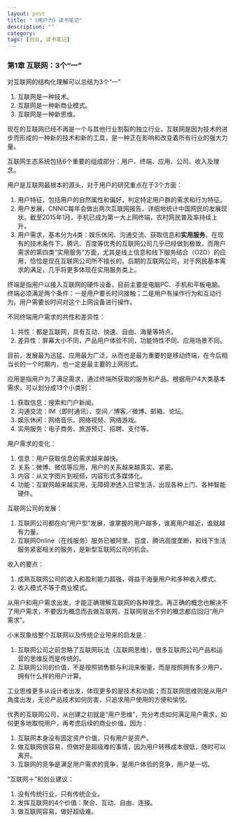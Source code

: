 ```yaml
---
layout: post
title: "《用户力》读书笔记"
description: ""
category: 
tags: [创业, 读书笔记]
---
```


### 第1章 互联网：3个“一”

对互联网的结构化理解可以总结为3个“一”

1. 互联网是一种技术。
2. 互联网是一种新商业模式。
3. 互联网是一种新思维。

现在的互联网已经不再是一个与其他行业割裂的独立行业，互联网是因为技术的进步而形成的一种新的技术和新的工具，是一种正在影响和改变着所有行业的强大力量。

互联网生态系统包括6个重要的组成部分：用户、终端、应用、公司、收入及理念。

用户是互联网最根本的源头，对于用户的研究重点在于3个方面：

1. 用户特征，包括用户的自然属性和偏好，判定特定用户群的需求和行为特征。
2. 用户发展，CNNIC每年会做出两次互联网报告，详细地统计中国网民的发展现状。截至2015年1月，手机已成为第一大上网终端，农村网民普及率持续上升。
3. 用户需求，基本分为4类：娱乐休闲、沟通交流、获取信息和**实用服务**。在现有的技术条件下，腾讯、百度等优秀的互联网公司几乎已经做到极致，而用户需求的第四类“实用服务”方面，尤其是线上信息和线下服务结合（O2O）的应用，恰恰是现在互联网公司所不擅长的。后期的互联网公司，对于网民基本需求的满足，几乎将更多体现在实用服务类上。

终端是指用户以接入互联网的硬件设备，目前主要是电脑PC、手机和平板电脑。终端必须满足两个条件：一是用户要长时间接触；二是用户有操作行为和互动行为，用户需要长时间对这个上网设备进行操作。

不同终端用户需求的共性和差异性：

1. 共性：都是互联网，具有互动、快速、自由、海量等特点。
2. 差异性：屏幕大小不同，产品用户体验不同，功能特性不同、应用场景不同。

目前，发展最为迅猛、应用最为广泛，从而也是最为重要的是移动终端，在今后相当长的一个时期内，也一定是最主要的上网形式。

应用是指用户为了满足需求，通过终端所获取的服务和产品。根据用户4大类基本需求，可以划分成13个小类别：

1. 获取信息：搜索和门户新闻。
2. 沟通交流：IM（即时通讯）、空间／博客／微博、邮箱、论坛。
3. 娱乐休闲：网络音乐、网络视频、网络游戏。
4. 实用服务：电子商务、旅游预订、招聘、支付等。

用户需求的变化：

1. 信息：用户获取信息的需求越来越快。
2. 关系：微博、微信等应用，用户的关系越来越真实、紧密。
3. 内容：从文字图片到视频，内容形式多媒体化。
4. 功能：互联网越来越实用，无障碍渗透入日常生活，出现各种上门、各种智能硬件。

互联网公司的发展：

1. 互联网公司都在向“用户型”发展，谁掌握的用户越多，谁离用户越近，谁就越有力量。
2. 互联网Online（在线服务）服务已被阿里、百度、腾讯高度垄断，和线下生活服务紧密相关的服务，是新型互联网公司的机会。

收入的要点：

1. 成熟互联网公司的收入和盈利能力超强，得益于海量用户和多种收入模式。
2. 收入模式不等于商业模式。

从用户和用户需求出发，才能正确理解互联网的各种理念。再正确的概念也解决不了用户需求，不要因为概念而去做互联网，互联网层出不穷的概念都应回归“用户需求”。

小米现象给整个互联网以及传统企业带来的启发是：

1. 互联网公司之前忽略了互联网玩法（互联网思维），很多互联网公司产品和运营的思维反而是传统的。
2. 互联网公司的价值，不是按照销售额与利润来衡量，而是按照拥有多少用户、拥有什么样的用户计算。

工业思维更多从设计者出发，体现更多的是技术和功能；而互联网思维则是从用户角度出发，无论产品技术如何厉害，只追求用户使用的方便和愉悦。

优秀的互联网公司，从创建之初就是“用户思维”，充分考虑如何满足用户需求，如何更多地取悦用户，再考虑后续的商业价值，因为：

1. 互联网本身没有固定资产价值，只有用户是资产。
2. 做互联网很容易，但做好是超级难的事情，因为用户转移成本很低，随时可以离开。
3. 互联网的竞争是满足用户需求的竞争，是用户体验的竞争，用户是一切。

“互联网＋”和创业建议：

1. 没有传统行业，只有传统企业。
2. 发挥互联网的4个价值：聚合、互动、自由、连接。
3. 做互联网容易，做好超级难。
